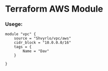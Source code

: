 # Terraform AWS Module

### Usege:
```
module "vpc" { 
    source = "Shvyrlo/vpc/aws"
    cidr_block = "10.0.0.0/16"
    tags = { 
        Name = "Dav"
    }

}

```


